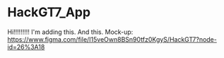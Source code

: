 # HackGT7_App
Hi!!!!!!!!!   I'm adding this. And this.
Mock-up: https://www.figma.com/file/I15veOwn8BSn90tfz0KgyS/HackGT7?node-id=26%3A18
